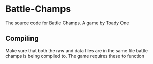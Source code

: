 # Battle-Champs
The source code for Battle Champs. A game by Toady One

## Compiling

Make sure that both the raw and data files are in the same file battle champs is being compiled to. The game requires these to function